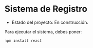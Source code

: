 <h1>Sistema de Registro </h1>

- Estado del proyecto: En construcción.

Para ejecutar el sistema, debes poner:

```npm install react```
